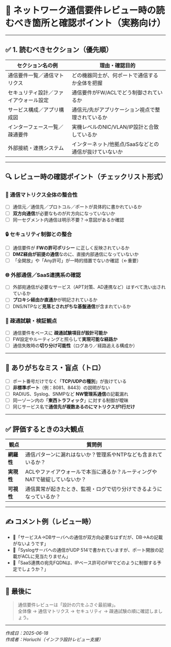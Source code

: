 # 📡 ネットワーク通信要件レビュー時の読むべき箇所と確認ポイント（実務向け）

---

## ✅ 1. 読むべきセクション（優先順）

| セクション名の例               | 理由・確認目的                               |
|-------------------------------|----------------------------------------------|
| 通信要件一覧／通信マトリクス  | どの機器同士が、何ポートで通信するか全体を把握 |
| セキュリティ設計／ファイアウォール設定 | 通信要件がFW/ACLでどう制御されているか        |
| サービス構成／アプリ構成図    | 通信元/先がアプリケーション視点で整理されているか |
| インターフェース一覧／疎通要件 | 実機レベルのNIC/VLAN/IP設計と合致しているか   |
| 外部接続・連携システム         | インターネット/他拠点/SaaSなどとの通信が抜けていないか |

---

## 🔍 レビュー時の確認ポイント（チェックリスト形式）

### 🧭 通信マトリクス全体の整合性

- [ ] 通信元／通信先／プロトコル／ポートが具体的に書かれているか
- [ ] **双方向通信**が必要なものが片方向になっていないか
- [ ] 同一セグメント内通信は明示不要？→意図があるか確認

### 🔒 セキュリティ制御との整合

- [ ] 通信要件が **FWの許可ポリシー** に正しく反映されているか
- [ ] **DMZ経由が前提の通信**なのに、直接内部通信になっていないか
- [ ] 「全開放」や「Any許可」が一時的措置でないか確認（←重要）

### 🌐 外部通信／SaaS連携系の確認

- [ ] 外部宛通信が必要なサービス（APT対策、AD連携など）はすべて洗い出されているか
- [ ] **プロキシ経由か直通か**が明記されているか
- [ ] DNS/NTPなど**見落とされがちな基盤通信**が含まれているか

### 🧪 疎通試験・検証観点

- [ ] 通信要件をベースに **疎通試験項目が設計可能か**
- [ ] FW設定やルーティングと照らして**実現可能な経路か**
- [ ] 通信失敗時の**切り分け可能性**（ログあり／経路追える構成か）

---

## 🧠 ありがちなミス・盲点（トロ）

- [ ] ポート番号だけでなく「**TCP/UDPの種別**」が抜けている
- [ ] **非標準ポート**（例：8081、8443）の説明がない
- [ ] RADIUS、Syslog、SNMPなど **NW管理系通信**の記載漏れ
- [ ] 同一ゾーン内の「**東西トラフィック**」に対する制御が曖昧
- [ ] 同じサービス名で**通信先が複数あるのにマトリクスが1行だけ**

---

## ✅ 評価するときの3大観点

| 観点 | 質問例 |
|------|--------|
| **網羅性** | 通信パターンに漏れはないか？管理系やNTPなども含まれているか？ |
| **実現性** | ACLやファイアウォールで本当に通るか？ルーティングやNATで破綻していないか？ |
| **可視性** | 通信異常が起きたとき、監視・ログで切り分けできるようになっているか？ |

---

## ✍️ コメント例（レビュー時）

- 🔸「サービスA→DBサーバへの通信が双方向必要なはずだが、DB→Aの記載がないようです」
- 🔸「Syslogサーバへの通信がUDP 514で書かれていますが、ポート開放の記載がACLに見当たりません」
- 🔸「SaaS連携の宛先FQDNは、IPベース許可のFWでどのように制御する予定でしょうか？」

---

## 📌 最後に

> 通信要件レビューは「設計の穴をふさぐ最前線」。  
> 全体像 → 通信マトリクス → セキュリティ → 疎通試験の順に確認しましょう。

---

*作成日：2025-06-18*  
*作成者：Horiuchi（インフラ設計レビュー支援）*

